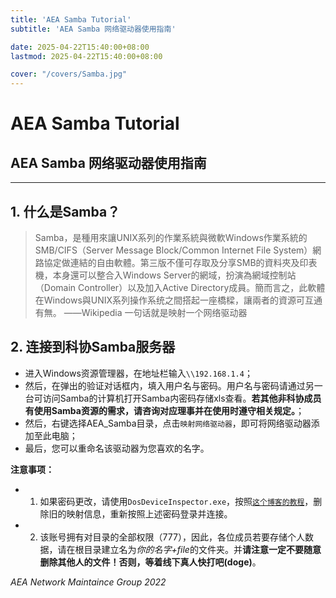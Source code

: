 ```yaml
---
title: 'AEA Samba Tutorial'
subtitle: 'AEA Samba 网络驱动器使用指南'

date: 2025-04-22T15:40:00+08:00
lastmod: 2025-04-22T15:40:00+08:00

cover: "/covers/Samba.jpg"
---
```


# AEA Samba Tutorial
## AEA Samba 网络驱动器使用指南
---

## 1. 什么是Samba？
> Samba，是種用來讓UNIX系列的作業系統與微軟Windows作業系統的SMB/CIFS（Server Message Block/Common Internet File System）網路協定做連結的自由軟體。第三版不僅可存取及分享SMB的資料夾及印表機，本身還可以整合入Windows Server的網域，扮演為網域控制站（Domain Controller）以及加入Active Directory成員。簡而言之，此軟體在Windows與UNIX系列操作系统之間搭起一座橋樑，讓兩者的資源可互通有無。 ——Wikipedia
> 一句话就是映射一个网络驱动器

## 2. 连接到科协Samba服务器
- 进入Windows资源管理器，在地址栏输入`\\192.168.1.4`；
- 然后，在弹出的验证对话框内，填入用户名与密码。用户名与密码请通过另一台可访问Samba的计算机打开Samba内密码存储xls查看。**若其他非科协成员有使用Samba资源的需求，请咨询对应理事并在使用时遵守相关规定。**；
- 然后，右键选择AEA_Samba目录，点击`映射网络驱动器`，即可将网络驱动器添加至此电脑；
- 最后，您可以重命名该驱动器为您喜欢的名字。

**注意事项：**
- 1. 如果密码更改，请使用`DosDeviceInspector.exe`，按照[`这个博客的教程`]('https://xiwaer.com/647.html')，删除旧的映射信息，重新按照上述密码登录并连接。
- 2. 该账号拥有对目录的全部权限（777），因此，各位成员若要存储个人数据，请在根目录建立名为*你的名字+file*的文件夹。并**请注意一定不要随意删除其他人的文件！否则，等着线下真人快打吧(doge)**。

*AEA Network Maintaince Group*
*2022*